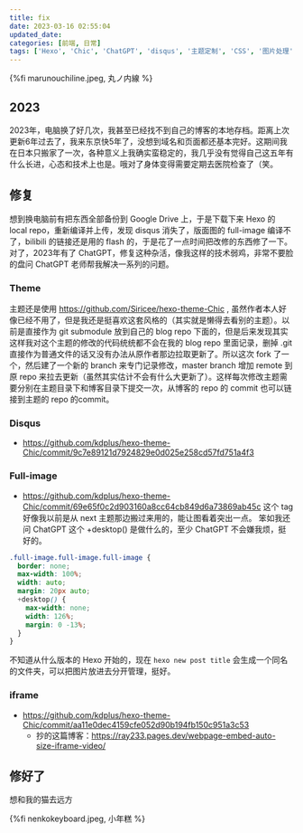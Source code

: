 ```yaml
---
title: fix
date: 2023-03-16 02:55:04
updated_date:
categories: [前端, 日常]
tags: ['Hexo', 'Chic', 'ChatGPT', 'disqus', '主题定制', 'CSS', '图片处理', 'iframe', '健康', '日本']
---
```


{%fi marunouchiline.jpeg, 丸ノ内線 %}
## 2023 
2023年，电脑换了好几次，我甚至已经找不到自己的博客的本地存档。距离上次更新6年过去了，我来东京快5年了，没想到域名和页面都还基本完好。这期间我在日本只搬家了一次，各种意义上我确实蛮稳定的，我几乎没有觉得自己这五年有什么长进，心态和技术上也是。哦对了身体变得需要定期去医院检查了（笑。

## 修复
想到换电脑前有把东西全部备份到 Google Drive 上，于是下载下来 Hexo 的 local repo，重新编译并上传，发现 disqus 消失了，版面图的 full-image 编译不了，bilibili 的链接还是用的 flash 的，于是花了一点时间把改修的东西修了一下。对了，2023年有了 ChatGPT，修复这种杂活，像我这样的技术弱鸡，非常不要脸的盘问 ChatGPT 老师帮我解决一系列的问题。

### Theme
主题还是使用 https://github.com/Siricee/hexo-theme-Chic , 虽然作者本人好像已经不用了，但是我还是挺喜欢这套风格的（其实就是懒得去看别的主题）。以前是直接作为 git submodule 放到自己的 blog repo 下面的，但是后来发现其实这样我对这个主题的修改的代码统统都不会在我的 blog repo 里面记录，删掉 .git 直接作为普通文件的话又没有办法从原作者那边拉取更新了。所以这次 fork 了一个，然后建了一个新的 branch 来专门记录修改，master branch 增加 remote 到原 repo 来拉去更新（虽然其实估计不会有什么大更新了）。这样每次修改主题需要分别在主题目录下和博客目录下提交一次，从博客的 repo 的 commit 也可以链接到主题的 repo 的commit。

### Disqus
* https://github.com/kdplus/hexo-theme-Chic/commit/9c7e89121d7924829e0d025e258cd57fd751a4f3

### Full-image
* https://github.com/kdplus/hexo-theme-Chic/commit/69e65f0c2d903160a8cc64cb849d6a73869ab45c
这个 tag 好像我以前是从 next 主题那边搬过来用的，能让图看着突出一点。
笨如我还问 ChatGPT 这个 +desktop() 是做什么的，至少 ChatGPT 不会嫌我烦，挺好的。
```css
.full-image.full-image.full-image {
  border: none;
  max-width: 100%;
  width: auto;
  margin: 20px auto;
  +desktop() {
    max-width: none;
    width: 126%;
    margin: 0 -13%;
  }
}
```
不知道从什么版本的 Hexo 开始的，现在 `hexo new post title` 会生成一个同名的文件夹，可以把图片放进去分开管理，挺好。

### iframe
* https://github.com/kdplus/hexo-theme-Chic/commit/aa11e0dec4159cfe052d90b194fb150c951a3c53
  * 抄的这篇博客：https://ray233.pages.dev/webpage-embed-auto-size-iframe-video/

## 修好了
想和我的猫去远方

{%fi nenkokeyboard.jpeg, 小年糕 %}
